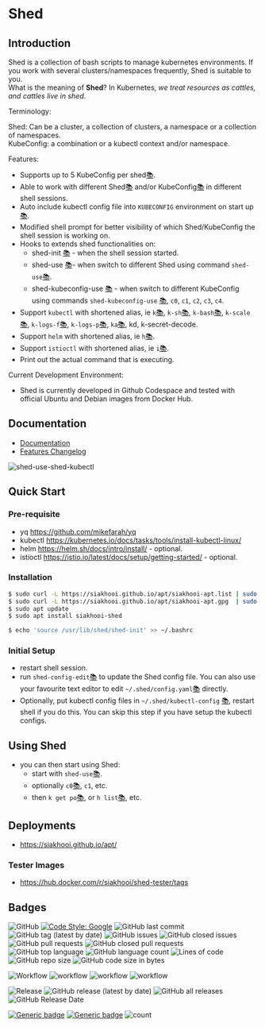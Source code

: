 # Shed

## Introduction

Shed is a collection of bash scripts to manage kubernetes environments. If you work with several clusters/namespaces frequently, Shed is suitable to you.\
What is the meaning of **Shed**? In Kubernetes, _we treat resources as cattles, and cattles live in shed_.

Terminology:

Shed: Can be a cluster, a collection of clusters, a namespace or a collection of namespaces.\
KubeConfig: a combination or a kubectl context and/or namespace.

Features:

- Supports up to 5 KubeConfig per shed[📚](docs/file-shed-config.yaml.md).
- Able to work with different Shed[📚](docs/shed-use.md) and/or KubeConfig[📚](docs/shed-kubeconfig-use.md) in different shell sessions.
- Auto include kubectl config file into `KUBECONFIG` environment on start up [📚](docs/directory-kubectl-config.md).
- Modified shell prompt for better visibility of which Shed/KubeConfig the shell session is working on.
- Hooks to extends shed functionalities on:
  - shed-init [📚](docs/directory-init.d-shed-init.md) - when the shell session started.
  - shed-use [📚](docs/directory-init.d-shed-use.md)- when switch to different Shed using command `shed-use`[📚](docs/shed-use.md).
  - shed-kubeconfig-use [📚](docs/directory-init.d-shed-kubeconfig-use.md) - when switch to different KubeConfig using commands `shed-kubeconfig-use` [📚](docs/shed-kubeconfig-use.md), `c0`, `c1`, `c2`, `c3`, `c4`.
- Support `kubectl` with shortened alias, ie `k`[📚](docs/shed-kubectl.md), `k-sh`[📚](docs/shed-kubectl-exec-sh.md), `k-bash`[📚](docs/shed-kubectl-exec-bash.md), `k-scale`[📚](docs/shed-kubectl-scale.md), `k-logs-f`[📚](docs/shed-kubectl-logs-follow.md), `k-logs-p`[📚](docs/shed-kubectl-logs-previous.md), `ka`[📚](docs/shed-kubectl-apply.md), kd, k-secret-decode.
- Support `helm` with shortened alias, ie `h`[📚](docs/shed-helm.md).
- Support `istioctl` with shortened alias, ie `i`[📚](docs/shed-istioctl.md).
- Print out the actual command that is executing.

Current Development Environment:

- Shed is currently developed in Github Codespace and tested with official Ubuntu and Debian images from Docker Hub.

## Documentation

- [Documentation](docs/documentation.md)
- [Features Changelog](Features-Changelog.md)

![shed-use-shed-kubectl](docs/shed-use-shed-kubectl.gif "shed-use-shed-kubectl")

## Quick Start

### Pre-requisite

- yq <https://github.com/mikefarah/yq>
- kubectl <https://kubernetes.io/docs/tasks/tools/install-kubectl-linux/>
- helm <https://helm.sh/docs/intro/install/> - optional.
- istioctl <https://istio.io/latest/docs/setup/getting-started/> - optional.

### Installation

```bash
$ sudo curl -L https://siakhooi.github.io/apt/siakhooi-apt.list | sudo tee /etc/apt/sources.list.d/siakhooi-apt.list > /dev/null
$ sudo curl -L https://siakhooi.github.io/apt/siakhooi-apt.gpg  | sudo tee /usr/share/keyrings/siakhooi-apt.gpg > /dev/null
$ sudo apt update
$ sudo apt install siakhooi-shed

$ echo 'source /usr/lib/shed/shed-init' >> ~/.bashrc
```

### Initial Setup

- restart shell session.
- run `shed-config-edit`[📚](docs/shed-config-edit.md) to update the Shed config file. You can also use your favourite text editor to edit `~/.shed/config.yaml`[📚](docs/file-shed-config.yaml.md) directly.
- Optionally, put kubectl config files in `~/.shed/kubectl-config` [📚](docs/directory-kubectl-config.md), restart shell if you do this. You can skip this step if you have setup the kubectl configs.

## Using Shed

- you can then start using Shed:
  - start with `shed-use`[📚](docs/shed-use.md).
  - optionally `c0`[📚](docs/shed-kubeconfig-use.md), `c1`, etc.
  - then `k get po`[📚](docs/shed-kubectl.md), or `h list`[📚](docs/shed-helm.md), etc.

## Deployments

- <https://siakhooi.github.io/apt/>

### Tester Images
- <https://hub.docker.com/r/siakhooi/shed-tester/tags>

## Badges
![GitHub](https://img.shields.io/github/license/siakhooi/shed?logo=github)
[![Code Style: Google](https://img.shields.io/badge/code%20style-google-blueviolet.svg)](https://github.com/google/gts)
![GitHub last commit](https://img.shields.io/github/last-commit/siakhooi/shed?logo=github)
![GitHub tag (latest by date)](https://img.shields.io/github/v/tag/siakhooi/shed?logo=github)
![GitHub issues](https://img.shields.io/github/issues/siakhooi/shed?logo=github)
![GitHub closed issues](https://img.shields.io/github/issues-closed/siakhooi/shed?logo=github)
![GitHub pull requests](https://img.shields.io/github/issues-pr-raw/siakhooi/shed?logo=github)
![GitHub closed pull requests](https://img.shields.io/github/issues-pr-closed-raw/siakhooi/shed?logo=github)
![GitHub top language](https://img.shields.io/github/languages/top/siakhooi/shed?logo=github)
![GitHub language count](https://img.shields.io/github/languages/count/siakhooi/shed?logo=github)
![Lines of code](https://img.shields.io/tokei/lines/github/siakhooi/shed?logo=github)
![GitHub repo size](https://img.shields.io/github/repo-size/siakhooi/shed?logo=github)
![GitHub code size in bytes](https://img.shields.io/github/languages/code-size/siakhooi/shed?logo=github)

![Workflow](https://img.shields.io/badge/Workflow-github-purple)
![workflow](https://github.com/siakhooi/shed/actions/workflows/workflow-new-code-changes.yml/badge.svg)
![workflow](https://github.com/siakhooi/shed/actions/workflows/workflow-new-release.yml/badge.svg)
![workflow](https://github.com/siakhooi/shed/actions/workflows/workflow-build-all-images.yaml/badge.svg)

![Release](https://img.shields.io/badge/Release-github-purple)
![GitHub release (latest by date)](https://img.shields.io/github/v/release/siakhooi/shed?label=GPR%20release&logo=github)
![GitHub all releases](https://img.shields.io/github/downloads/siakhooi/shed/total?color=33cb56&logo=github)
![GitHub Release Date](https://img.shields.io/github/release-date/siakhooi/shed?logo=github)

[![Generic badge](https://img.shields.io/badge/Funding-BuyMeACoffee-33cb56.svg)](https://www.buymeacoffee.com/siakhooi)
[![Generic badge](https://img.shields.io/badge/Funding-Ko%20Fi-33cb56.svg)](https://ko-fi.com/siakhooi)
![count](https://hit-tztugwlsja-uc.a.run.app/?outputtype=badge&counter=ghmd-shed)
